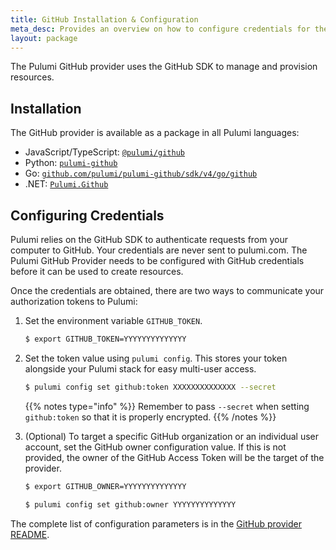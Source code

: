 ```yaml
---
title: GitHub Installation & Configuration
meta_desc: Provides an overview on how to configure credentials for the Pulumi GitHub Provider.
layout: package
---
```


The Pulumi GitHub provider uses the GitHub SDK to manage and provision resources.

## Installation

The GitHub provider is available as a package in all Pulumi languages:

* JavaScript/TypeScript: [`@pulumi/github`](https://www.npmjs.com/package/@pulumi/github)
* Python: [`pulumi-github`](https://pypi.org/project/pulumi-github/)
* Go: [`github.com/pulumi/pulumi-github/sdk/v4/go/github`](https://github.com/pulumi/pulumi-github)
* .NET: [`Pulumi.Github`](https://www.nuget.org/packages/Pulumi.Github)

## Configuring Credentials

Pulumi relies on the GitHub SDK to authenticate requests from your computer to GitHub. Your credentials are never sent to pulumi.com.
The Pulumi GitHub Provider needs to be configured with GitHub credentials
before it can be used to create resources.

Once the credentials are obtained, there are two ways to communicate your authorization tokens to Pulumi:

1. Set the environment variable `GITHUB_TOKEN`.

    ```bash
    $ export GITHUB_TOKEN=YYYYYYYYYYYYYY
    ```

2. Set the token value using `pulumi config`. This stores your token alongside your Pulumi stack for easy multi-user access.

    ```bash
    $ pulumi config set github:token XXXXXXXXXXXXXX --secret
    ```

    {{% notes type="info" %}}
Remember to pass `--secret` when setting `github:token` so that it is properly encrypted.
    {{% /notes %}}

3. (Optional) To target a specific GitHub organization or an individual user account, set the GitHub owner configuration value. If this is not provided, the owner of the GitHub Access Token will be the target of the provider.

    ```bash
    $ export GITHUB_OWNER=YYYYYYYYYYYYYY
    ```

    ```bash
    $ pulumi config set github:owner YYYYYYYYYYYYYY
    ```

The complete list of
configuration parameters is in the [GitHub provider README](https://github.com/pulumi/pulumi-github/blob/master/README.md).
